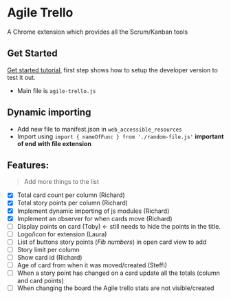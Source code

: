 # Agile Trello

A Chrome extension which provides all the Scrum/Kanban tools

## Get Started

[Get started tutorial](https://developer.chrome.com/extensions/getstarted), first step shows how to setup the developer version to test it out.

- Main file is `agile-trello.js`

## Dynamic importing

- Add new file to manifest.json in `web_accessible_resources`
- Import using `import { nameOfFunc } from './random-file.js'` **important of end with file extension**

## Features:

> Add more things to the list

- [x] Total card count per column (Richard)
- [x] Total story points per column (Richard)
- [x] Implement dynamic importing of js modules (Richard)
- [x] Implement an observer for when cards move (Richard)
- [ ] Display points on card (Toby) <- still needs to hide the points in the title.
- [ ] Logo/icon for extension (Laura)
- [ ] List of buttons story points (_Fib numbers_) in open card view to add
- [ ] Story limit per column
- [ ] Show card id (Richard)
- [ ] Age of card from when it was moved/created (Steffi)
- [ ] When a story point has changed on a card update all the totals (column and card points)
- [ ] When changing the board the Agile trello stats are not visible/created
